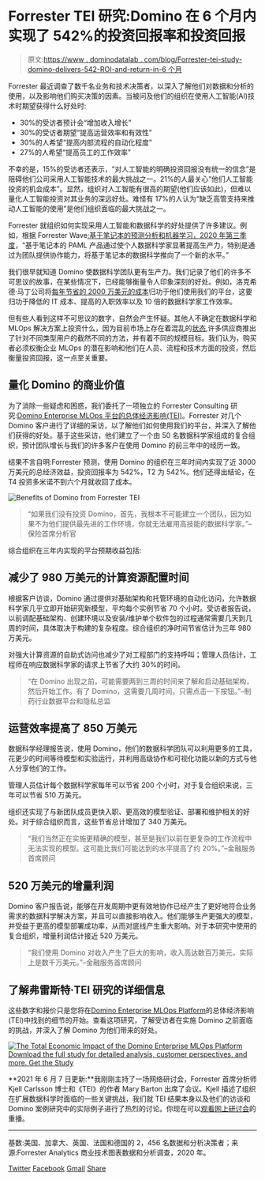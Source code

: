 # Forrester TEI 研究:Domino 在 6 个月内实现了 542%的投资回报率和投资回报

> 原文:[https://www . dominodatalab . com/blog/Forrester-tei-study-domino-delivers-542-ROI-and-return-in-6 个月](https://www.dominodatalab.com/blog/forrester-tei-study-domino-delivers-542-roi-and-payback-within-6-months)

Forrester 最近调查了数千名业务和技术决策者，以深入了解他们对数据和分析的使用，以及影响他们购买决策的因素。当被问及他们的组织在使用人工智能(AI)技术时期望获得什么好处时:

*   30%的受访者预计会“增加收入增长”
*   30%的受访者期望“提高运营效率和有效性”
*   30%的人希望“提高内部流程的自动化程度”
*   27%的人希望“提高员工的工作效率”

不幸的是，15%的受访者还表示，“对人工智能的明确投资回报没有统一的信念”是阻碍他们公司采用人工智能技术的最大挑战之一。21%的人最关心“他们人工智能投资的机会成本”。显然，组织对人工智能有很高的期望(他们应该如此)，但难以量化人工智能投资对其业务的深远好处。难怪有 17%的人认为“缺乏高管支持来推动人工智能的使用”是他们组织面临的最大挑战之一。

Forrester 就组织如何实现采用人工智能和数据科学的好处提供了许多建议。例如，根据 Forrester Wave[:基于笔记本的预测分析和机器学习，2020 年第三季度](https://www.dominodatalab.com/resources/forrester-wave-notebook-based-predictive-analytics-machine-learning-q3-2020/?utm_campaign=Forrester%20Wave%20Q3%202020&utm_source=PR&utm_medium=corp_blog)，“基于笔记本的 PAML 产品通过使个人数据科学家显著提高生产力，特别是通过为团队提供协作能力，将基于笔记本的数据科学推向了一个新的水平。”

我们很早就知道 Domino 使数据科学团队更有生产力。我们记录了他们的许多不可思议的故事，在某些情况下，已经能够衡量令人印象深刻的好处。例如，洛克希德·马丁公司将[每年节省的 2000 万美元的成本](https://www.dominodatalab.com/customers/lockheed-martin/)归功于他们使用我们的平台，这要归功于降低的 IT 成本、提高的入职效率以及 10 倍的数据科学家工作效率。

但有些人看到这样不可思议的数字，自然会产生怀疑。其他人不确定在数据科学和 MLOps 解决方案上投资什么，因为目前市场上存在着混乱的[状态](https://www.dominodatalab.com/blog/thinking-outside-the-box-and-quadrant-where-domino-is-focused-within-the-noisy-and-crowded-data-science-landscape/),许多供应商推出了针对不同类型用户的截然不同的方法，并有着不同的规模目标。我们认为，购买者必须权衡企业 MLOps 的潜在影响和他们在人员、流程和技术方面的投资，然后衡量投资回报，这一点至关重要。

## 量化 Domino 的商业价值

为了消除一些疑虑和困惑，我们委托了一项独立的 Forrester Consulting 研究:[Domino Enterprise MLOps 平台的总体经济影响(TEI)](https://www.dominodatalab.com/domino-business-impact-forrester-tei-report)。Forrester 对几个 Domino 客户进行了详细的采访，以了解他们如何使用我们的平台，并深入了解他们获得的好处。基于这些采访，他们建立了一个由 50 名数据科学家组成的复合组织，预计团队增长与我们的许多客户在使用 Domino 的前三年中的经历一致。

结果不言自明:Forrester 预测，使用 Domino 的组织在三年时间内实现了近 3000 万美元的总经济效益，投资回报率为 542%，T2 为 542%。他们还得出结论，在 T4 投资多米诺不到六个月就收回了成本。

![Benefits of Domino from Forrester TEI](../Images/9e4406bd59f49f93f6128e656f446e64.png)

> “如果我们没有投资 Domino，首先，我根本不可能建立一个团队，因为如果不为他们提供最先进的工作环境，你就无法雇用高技能的数据科学家。”–保险首席分析官

综合组织在三年内实现的平台预期收益包括:

## 减少了 980 万美元的计算资源配置时间

根据客户访谈，Domino 通过提供对基础架构和托管环境的自动化访问，允许数据科学家几乎立即开始研究新模型，平均每个实例节省 70 个小时。受访者报告说，以前调配基础架构、创建环境以及安装/维护单个软件包的过程通常需要几天到几周的时间，具体取决于构建的复杂程度。综合组织的净时间节省估计为三年 980 万美元。

对强大计算资源的自助式访问也减少了对工程部门的支持呼叫；管理人员估计，工程师在响应数据科学家的请求上节省了大约 30%的时间。

> “在 Domino 出现之前，可能需要两到三周的时间来了解和启动基础架构，然后开始工作。有了 Domino，这需要几周时间，只需点击一下按钮。”–制药行业数据平台和隐私总监

## 运营效率提高了 850 万美元

数据科学经理报告说，使用 Domino，他们的数据科学团队可以利用更多的工具，花更少的时间等待模型和实验运行，并利用高级协作和可视化功能以新的方式与他人分享他们的工作。

管理人员估计每个数据科学家每年可以节省 200 个小时，对于复合组织来说，三年可以节省 510 万美元。

组织还实现了与新团队成员更快入职、更高效的模型验证、部署和维护相关的好处。对于综合组织而言，这些节省总计增加了 340 万美元。

> “我们当然正在实施更精确的模型，甚至是我们以前在更复杂的工作流程中无法实现的模型。这可能比我们可能达到的水平提高了约 20%。”–金融服务首席顾问

## 520 万美元的增量利润

Domino 客户报告说，能够在开发周期中更有效地协作已经产生了更好地符合业务需求的数据科学解决方案，并且可以直接影响收入。他们能够生产更强大的模型，并受益于更高的模型部署成功率，从而对底线产生重大影响。对于本研究中使用的复合组织，增量利润估计接近 520 万美元。

> “我们使用 Domino 对收入产生了巨大的影响，收入高达数百万美元，实际上是数千万美元。”–金融服务首席顾问

## 了解弗雷斯特·TEI 研究的详细信息

这些数字和报价只是您将在[Domino Enterprise MLOps Platform](https://www.dominodatalab.com/domino-business-impact-forrester-tei-report)的总体经济影响(TEI)中找到的细节的开始。查看这项研究，了解受访者在实施 Domino 之前面临的挑战，并深入了解 Domino 为他们带来的好处。

[![The Total Economic Impact of the  Domino Enterprise MLOps Platform  Download the full study for detailed analysis, customer perspectives, and more. Get the Study](../Images/5d7c2881d7ccd3268a93d4962b0870b3.png)](https://cta-redirect.hubspot.com/cta/redirect/6816846/f08e650b-9f1b-49ce-b1c1-9813083081a0) 

**2021 年 6 月 7 日更新:**我刚刚主持了一场网络研讨会，Forrester 首席分析师 Kjell Carlsson 博士和《TEI》的作者 Mary Barton 出席了会议。Kjell 描述了组织在扩展数据科学时面临的一些关键挑战，我们就 TEI 结果本身以及他们的访谈和 Domino 案例研究中的实际例子进行了热烈的讨论。你现在可以[观看网上研讨会](https://www.dominodatalab.com/resources/forrester-tei-webinar-driving-542-roi-with-the-domino-enterprise-ml-ops-platform/)的重播。

* * *

基数:美国、加拿大、英国、法国和德国的 2，456 名数据和分析决策者；来源:Forrester Analytics 商业技术图表数据和分析调查，2020 年。

[Twitter](/#twitter) [Facebook](/#facebook) [Gmail](/#google_gmail) [Share](https://www.addtoany.com/share#url=https%3A%2F%2Fwww.dominodatalab.com%2Fblog%2Fforrester-tei-study-domino-delivers-542-roi-and-payback-within-6-months%2F&title=Forrester%20TEI%20Study%3A%20Domino%20Delivers%20542%25%20ROI%20and%20Payback%20within%206%20Months)